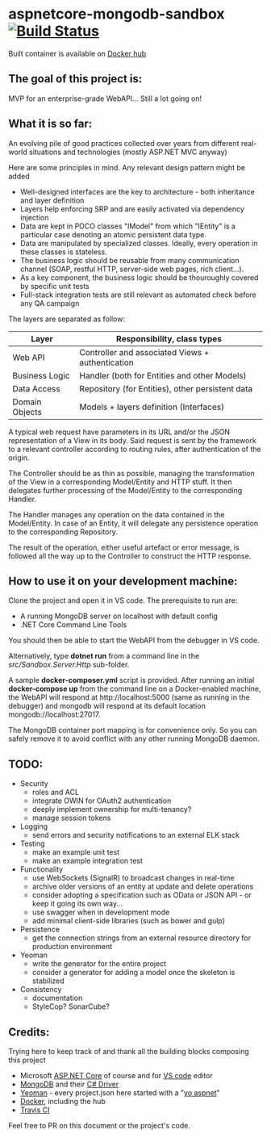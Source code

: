 # aspnetcore-mongodb-sandbox [![Build Status](https://travis-ci.org/renaudcalmont/aspnetcore-mongodb-sandbox.svg?branch=master)](https://travis-ci.org/renaudcalmont/aspnetcore-mongodb-sandbox)


Built container is available on [Docker hub](https://hub.docker.com/r/renaudcalmont/aspnetcore-mongodb-sandbox/)

## The goal of this project is:

MVP for an enterprise-grade WebAPI... Still a lot going on!

## What it is so far:

An evolving pile of good practices collected over years from different real-world situations and technologies (mostly ASP.NET MVC anyway)

Here are some principles in mind. Any relevant design pattern might be added
* Well-designed interfaces are the key to architecture - both inheritance and layer definition
* Layers help enforcing SRP and are easily activated via dependency injection
* Data are kept in POCO classes "IModel" from which "IEntity" is a particular case denoting an atomic persistent data type.
* Data are manipulated by specialized classes. Ideally, every operation in these classes is stateless.
* The business logic should be reusable from many communication channel (SOAP, restful HTTP, server-side web pages, rich client...).
* As a key component, the business logic should be thouroughly covered by specific unit tests
* Full-stack integration tests are still relevant as automated check before any QA campaign

The layers are separated as follow:

| Layer          | Responsibility, class types                      |
|----------------|--------------------------------------------------|
| Web API        | Controller and associated Views + authentication |
| Business Logic | Handler (both for Entities and other Models)     |
| Data Access    | Repository (for Entities), other persistent data |
| Domain Objects | Models + layers definition (Interfaces)          |

A typical web request have parameters in its URL and/or the JSON representation of a View in its body.
Said request is sent by the framework to a relevant controller according to routing rules, after authentication of the origin.

The Controller should be as thin as possible, managing the transformation of the View in a corresponding Model/Entity and HTTP stuff.
It then delegates further processing of the Model/Entity to the corresponding Handler.

The Handler manages any operation on the data contained in the Model/Entity. In case of an Entity, it will delegate any persistence operation to the corresponding Repository.

The result of the operation, either useful artefact or error message, is followed all the way up to the Controller to construct the HTTP response.

## How to use it on your development machine:

Clone the project and open it in VS code. The prerequisite to run are:
* A running MongoDB server on localhost with default config
* .NET Core Command Line Tools

You should then be able to start the WebAPI from the debugger in VS code.

Alternatively, type __dotnet run__ from a command line in the _src/Sandbox.Server.Http_ sub-folder.

A sample __docker-composer.yml__ script is provided. After running an initial __docker-compose up__ from the command line on a Docker-enabled machine, the WebAPI will respond at http://localhost:5000 (same as running in the debugger) and mongodb will respond at its default location mongodb://localhost:27017.

The MongoDB container port mapping is for convenience only. So you can safely remove it to avoid conflict with any other running MongoDB daemon.

## TODO:
* Security
    * roles and ACL
    * integrate OWIN for OAuth2 authentication
    * deeply implement ownership for multi-tenancy?
    * manage session tokens
* Logging
    * send errors and security notifications to an external ELK stack
* Testing
    * make an example unit test
    * make an example integration test
* Functionality
    * use WebSockets (SignalR) to broadcast changes in real-time
    * archive older versions of an entity at update and delete operations
    * consider adopting a specification such as OData or JSON API - or keep it going its own way...
    * use swagger when in development mode
    * add minimal client-side libraries (such as bower and gulp)
* Persistence
    * get the connection strings from an external resource directory for production environment
* Yeoman
    * write the generator for the entire project
    * consider a generator for adding a model once the skeleton is stabilized
* Consistency
    * documentation
    * StyleCop? SonarCube?


## Credits:
Trying here to keep track of and thank all the building blocks composing this project
* Microsoft [ASP.NET Core](http://www.asp.net/core) of course and for [VS code](https://code.visualstudio.com) editor
* [MongoDB](https://www.mongodb.com/) and their [C# Driver](https://docs.mongodb.com/ecosystem/drivers/csharp/)
* [Yeoman](http://yeoman.io/) - every project.json here started with a "[yo aspnet](https://www.npmjs.com/package/generator-aspnet)"
* [Docker](https://www.docker.com/), including the hub
* [Travis CI](https://travis-ci.org/)

Feel free to PR on this document or the project's code.